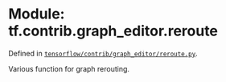 <div itemscope itemtype="http://developers.google.com/ReferenceObject">
<meta itemprop="name" content="tf.contrib.graph_editor.reroute" />
<meta itemprop="path" content="Stable" />
</div>

# Module: tf.contrib.graph_editor.reroute



Defined in [`tensorflow/contrib/graph_editor/reroute.py`](https://www.tensorflow.org/code/tensorflow/contrib/graph_editor/reroute.py).

Various function for graph rerouting.

